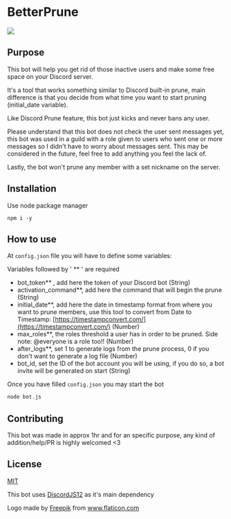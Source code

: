# BetterPrune 
![](https://i.imgur.com/uOSItCI.png)

## Purpose

This bot will help you get rid of those inactive users and make some free space on your Discord server.

It's a tool that works something similar to Discord built-in prune, main difference is that you decide from what time you want to start pruning (initial_date variable).

Like Discord Prune feature, this bot just kicks and never bans any user. 

Please understand that this bot does not check the user sent messages yet, this bot was used in a guild with a role given to users who sent one or more messages so I didn't have to worry about messages sent.
This may be considered in the future, feel free to add anything you feel the lack of. 

Lastly, the bot won't prune any member with a set nickname on the server. 

## Installation

Use node package manager

```
npm i -y 
```

## How to use

At ``config.json`` file you will have to define some variables: 

Variables followed by ' ** ' are required

- bot_token** , add here the token of your Discord bot (String)
- activation_command**, add here the command that will begin the prune (String)
- initial_date**, add here the date in timestamp format from where you want to prune members, use this tool to convert from Date to Timestamp: [https://timestampconvert.com/](https://timestampconvert.com/) (Number)
- max_roles**, the roles threshold a user has in order to be pruned. Side note: @everyone is a role too!! (Number)
- after_logs**, set 1 to generate logs from the prune process, 0 if you don't want to generate a log file (Number)
- bot_id, set the ID of the bot account you will be using, if you do so, a bot invite will be generated on start (String)

Once you have filled ``config.json`` you may start the bot
```bash
node bot.js
```

## Contributing
This bot was made in approx 1hr and for an specific purpose, any kind of addition/help/PR is highly welcomed <3

## License
[MIT](https://choosealicense.com/licenses/mit/)

This bot uses [DiscordJS12](https://discord.js.org/#/) as it's main dependency

Logo made by <a href="https://www.flaticon.com/authors/freepik" title="Freepik">Freepik</a> from <a href="https://www.flaticon.com/" title="Flaticon"> www.flaticon.com</a>
